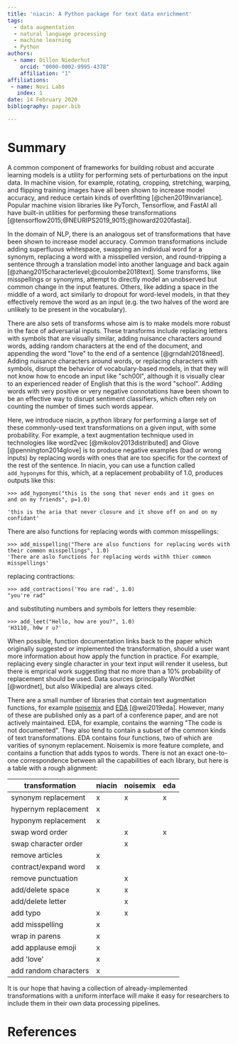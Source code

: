 ```yaml
---
title: 'niacin: A Python package for text data enrichment'
tags:
  - data augmentation
  - natural language processing
  - machine learning
  - Python
authors:
  - name: Dillon Niederhut
    orcid: "0000-0002-9995-4378"
    affiliation: "1"
affiliations:
 - name: Novi Labs
   index: 1
date: 14 February 2020
bibliography: paper.bib

---
```


# Summary

A common component of frameworks for building robust and accurate learning models is a utility for performing sets of perturbations on the input data. In machine vision, for example, rotating, cropping, stretching, warping, and flipping training images have all been shown to increase model accuracy, and reduce certain kinds of overfitting [@chen2019invariance]. Popular machine vision libraries like PyTorch, Tensorflow, and FastAI all have built-in utilities for performing these transformations [@tensorflow2015;@NEURIPS2019_9015;@howard2020fastai].

In the domain of NLP, there is an analogous set of transformations that have been shown to increase model accuracy. Common transformations include adding superfluous whitespace, swapping an individual word for a synonym, replacing a word with a misspelled version, and round-tripping a sentence through a translation model into another language and back again [@zhang2015characterlevel;@coulombe2018text]. Some transforms, like misspellings or synonyms, attempt to directly model an unobserved but common change in the input features. Others, like adding a space in the middle of a word, act similarly to dropout for word-level models, in that they effectively remove the word as an input (e.g. the two halves of the word are unlikely to be present in the vocabulary).


There are also sets of transforms whose aim is to make models more robust in the face of adversarial inputs. These transforms include replacing letters with symbols that are visually similar, adding nuisance characters around words, adding random characters at the end of the document, and appending the word "love" to the end of a sentence [@grndahl2018need]. Adding nuisance characters around words, or replacing characters with symbols, disrupt the behavior of vocabulary-based models, in that they will not know how to encode an input like "sch00l", although it is visually clear to an experienced reader of English that this is the word "school". Adding words with very positive or very negative connotations have been shown to be an effective way to disrupt sentiment classifiers, which often rely on counting the number of times such words appear.

Here, we introduce niacin, a python library for performing a large set of these commonly-used text transformations on a given input, with some probability. For example, a text augmentation technique used in technologies like word2vec [@mikolov2013distributed] and Glove [@pennington2014glove] is to produce negative examples (bad or wrong inputs) by replacing words with ones that are too specific for the context of the rest of the sentence. In niacin, you can use a function called `add_hyponyms` for this, which, at a replacement probability of 1.0, produces outputs like this:

```
>>> add_hyponyms("this is the song that never ends and it goes on
and on my friends", p=1.0)

'this is the aria that never closure and it shove off on and on my confidant'
```

There are also functions for replacing words with common misspellings:

```
>>> add_misspelling("There are also functions for replacing words with
their common misspellings", 1.0)
'There are aslo functions for replacing words withh thier common misspellings'
```

replacing contractions:

```
>>> add_contractions('You are rad', 1.0)
"you're rad"
```

and substituting numbers and symbols for letters they resemble:

```
>>> add_leet("Hello, how are you?", 1.0)
'H3110, h0w r u?'
```

When possible, function documentation links back to the paper which originally suggested or implemented the transformation, should a user want more information about how apply the function in practice. For example, replacing every single character in your text input will render it useless, but there is emprical work suggesting that no more than a 10% probability of replacement should be used. Data sources (principally WordNet [@wordnet], but also Wikipedia) are always cited.

There are a small number of libraries that contain text augmentation functions, for example [noisemix](https://github.com/noisemix/noisemix) and [EDA](https://github.com/jasonwei20/eda_nlp) [@wei2019eda]. However, many of these are published only as a part of a conference paper, and are not actively maintained. EDA, for example, contains the warning "The code is not documented". They also tend to contain a subset of the common kinds of text transformations. EDA contains four functions, two of which are varities of synonym replacement. Noisemix is more feature complete, and contains a function that adds typos to words. There is not an exact one-to-one correspondence between all the capabilities of each library, but here is a table with a rough alignment:


transformation       | niacin | noisemix | eda
---------------------|--------|----------|----
synonym replacement  | x      | x        | x
hypernym replacement | x      |          |
hyponym replacement  | x      |          |
swap word order      |        | x        | x
swap character order |        | x        |
remove articles      | x      |          |
contract/expand word | x      |          |
remove punctuation   |        | x        |
add/delete space     | x      | x        |
add/delete letter    |        | x        |
add typo             | x      | x        |
add misspelling      | x      |          |
wrap in parens       | x      |          |
add applause emoji   | x      |          |
add 'love'           | x      |          |
add random characters| x      |          |


It is our hope that having a collection of already-implemented transformations with a uniform interface will make it easy for researchers to include them in their own data processing pipelines.

# References
